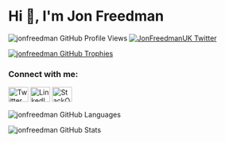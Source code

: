 # Hi 👋, I'm Jon Freedman

![jonfreedman GitHub Profile Views](https://komarev.com/ghpvc/?username=jonfreedman&label=Profile%20views&color=0e75b6&style=flat)
[![JonFreedmanUK Twitter](https://img.shields.io/twitter/follow/jonfreedmanuk?logo=twitter)](https://twitter.com/jonfreedmanuk)

[![jonfreedman GitHub Trophies](https://github-profile-trophy.vercel.app/?username=jonfreedman)](https://github.com/ryo-ma/github-profile-trophy)

### Connect with me:
[<img src="https://cdn.jsdelivr.net/npm/simple-icons@3.12.0/icons/twitter.svg" alt="Twitter" height="30" width="40" />](https://twitter.com/jonfreedmanuk)
[<img src="https://cdn.jsdelivr.net/npm/simple-icons@3.12.0/icons/linkedin.svg" alt="LinkedIn" height="30" width="40" />](https://linkedin.com/in/jonfreedman)
[<img src="https://cdn.jsdelivr.net/npm/simple-icons@3.12.0/icons/stackoverflow.svg" alt="StackOverflow" height="30" width="40" />](https://stackoverflow.com/users/jon-freedman)

![jonfreedman GitHub Languages](https://github-readme-stats.vercel.app/api/top-langs?username=jonfreedman&show_icons=true&locale=en&layout=compact)

![jonfreedman GitHub Stats](https://github-readme-stats.vercel.app/api?username=jonfreedman&show_icons=true&locale=en)
